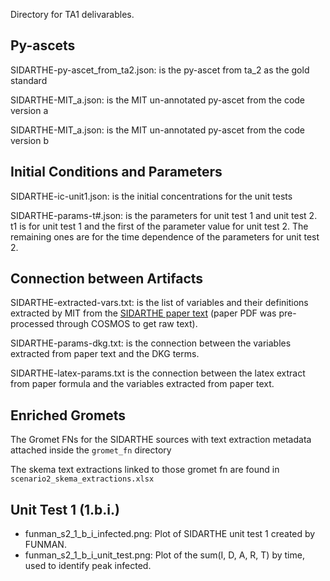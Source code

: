 Directory for TA1 delivarables.

## Py-ascets

SIDARTHE-py-ascet_from_ta2.json: is the py-ascet from ta_2 as the gold standard

SIDARTHE-MIT_a.json: is the MIT un-annotated py-ascet from the code version a

SIDARTHE-MIT_a.json: is the MIT un-annotated py-ascet from the code version b

## Initial Conditions and Parameters

SIDARTHE-ic-unit1.json: is the initial concentrations for the unit tests

SIDARTHE-params-t#.json: is the parameters for unit test 1 and unit test 2. t1 is  for unit test 1 and the first of the parameter value for unit test 2. The remaining ones are for the time dependence of the parameters for unit test 2. 

## Connection between Artifacts

SIDARTHE-extracted-vars.txt: is the list of variables and their definitions extracted by MIT from the [SIDARTHE paper text](https://www.ncbi.nlm.nih.gov/pmc/articles/PMC7175834/pdf/41591_2020_Article_883.pdf) (paper PDF was pre-processed through COSMOS to get raw text).

SIDARTHE-params-dkg.txt: is the connection between the variables extracted from paper text and the DKG terms.

SIDARTHE-latex-params.txt is the connection between the latex extract from paper formula and the variables extracted from paper text.

## Enriched Gromets
The Gromet FNs for the SIDARTHE sources with text extraction metadata attached inside the `gromet_fn` directory

The skema text extractions linked to those gromet fn are found in `scenario2_skema_extractions.xlsx`

## Unit Test 1 (1.b.i.)

- funman_s2_1_b_i_infected.png: Plot of SIDARTHE unit test 1 created by FUNMAN.
- funman_s2_1_b_i_unit_test.png: Plot of the sum(I, D, A, R, T) by time, used to identify peak infected. 